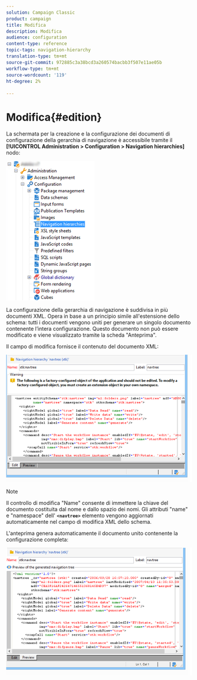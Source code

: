 ```yaml
---
solution: Campaign Classic
product: campaign
title: Modifica
description: Modifica
audience: configuration
content-type: reference
topic-tags: navigation-hierarchy
translation-type: tm+mt
source-git-commit: 972885c3a38bcd3a260574bacbb3f507e11ae05b
workflow-type: tm+mt
source-wordcount: '119'
ht-degree: 2%

---
```



# Modifica{#edition}

La schermata per la creazione e la configurazione dei documenti di configurazione della gerarchia di navigazione è accessibile tramite il **[!UICONTROL Administration > Configuration > Navigation hierarchies]** nodo:

![](assets/d_ncs_integration_navigation_arbo.png)

La configurazione della gerarchia di navigazione è suddivisa in più documenti XML. Opera in base a un principio simile all&#39;estensione dello schema: tutti i documenti vengono uniti per generare un singolo documento contenente l’intera configurazione. Questo documento non può essere modificato e viene visualizzato tramite la scheda &quot;Anteprima&quot;.

Il campo di modifica fornisce il contenuto del documento XML:

![](assets/d_ncs_integration_navigation_edit.png)

>[!NOTE]
>
>Il controllo di modifica &quot;Name&quot; consente di immettere la chiave del documento costituita dal nome e dallo spazio dei nomi. Gli attributi &quot;name&quot; e &quot;namespace&quot; dell&#39; **`<navtree>`** elemento vengono aggiornati automaticamente nel campo di modifica XML dello schema.

L&#39;anteprima genera automaticamente il documento unito contenente la configurazione completa:

![](assets/d_ncs_integration_navigation_preview.png)

